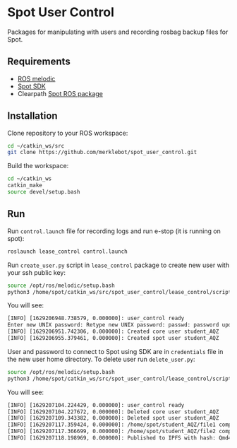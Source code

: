 # Spot User Control

Packages for manipulating with users and recording rosbag backup files for Spot.

## Requirements

* [ROS melodic](http://wiki.ros.org/melodic/Installation/Ubuntu)
* [Spot SDK](https://github.com/boston-dynamics/spot-sdk/blob/master/docs/python/quickstart.md)
* Clearpath [Spot ROS package](https://clearpathrobotics.com/assets/guides/melodic/spot-ros/ros_setup.html)

## Installation 

Clone repository to your ROS workspace:
```bash
cd ~/catkin_ws/src
git clone https://github.com/merklebot/spot_user_control.git
```
Build the workspace:
```bash
cd ~/catkin_ws
catkin_make
source devel/setup.bash
```

## Run

Run `control.launch` file for recording logs and run e-stop (it is running on spot):
```bash
roslaunch lease_control control.launch
```
Run `create_user.py` script in `lease_control` package to create new user with your ssh public key:
```bash
source /opt/ros/melodic/setup.bash
python3 /home/spot/catkin_ws/src/spot_user_control/lease_control/scripts/create_user.py "<ssh public key>"
```
You will see:
```bash
[INFO] [1629206948.738579, 0.000000]: user_control ready
Enter new UNIX password: Retype new UNIX password: passwd: password updated successfully
[INFO] [1629206951.742306, 0.000000]: Created core user student_AQZ
[INFO] [1629206955.379461, 0.000000]: Created spot user student_AQZ
```
User and password to connect to Spot using SDK are in `credentials` file in the new user home directory.
To delete user run `delete_user.py`:
```bash
source /opt/ros/melodic/setup.bash
python3 /home/spot/catkin_ws/src/spot_user_control/lease_control/scripts/delete_user.py <username>
```
You will see:
```bash
[INFO] [1629207104.224429, 0.000000]: user_control ready
[INFO] [1629207104.227672, 0.000000]: Deleted core user student_AQZ
[INFO] [1629207109.343382, 0.000000]: Deleted spot user student_AQZ
[INFO] [1629207117.359424, 0.000000]: /home/spot/student_AQZ/file1 compressed
[INFO] [1629207117.366699, 0.000000]: /home/spot/student_AQZ/file2 compressed
[INFO] [1629207118.198969, 0.000000]: Published to IPFS with hash: Qmd4TGSAxXpG5Q2U5sryTyRtjeSEYrHbXncfcQthtVnkQb
```
